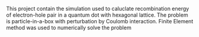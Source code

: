 This project contain the simulation used to caluclate recombination energy of electron-hole pair in a quantum dot with hexagonal lattice. The problem is particle-in-a-box with perturbation by Coulomb interaction. Finite Element method was used to numerically solve the problem
